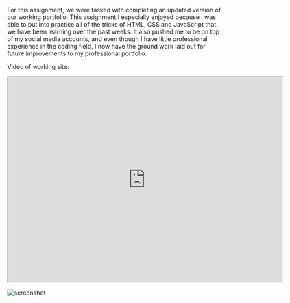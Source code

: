 For this assignment, we were tasked with completing an updated version of our working portfolio.  This assignment I especially enjoyed because I was able to put into  practice all of the tricks of HTML, CSS and JavaScript that we have been learning over the past weeks.  It also pushed me to be on top of my social media accounts, and even though I have little professional experience in the coding field, I now have the ground work laid out for future improvements to my professional portfolio.

Video of working site:
<iframe src="https://drive.google.com/file/d/17TMXjjDBAxZTih4IyoQL5ZCzNsjwD4d4/preview" width="640" height="480"></iframe>

![screenshot](https://user-images.githubusercontent.com/77468756/113532760-c30ae600-9591-11eb-942c-d1dacfc68744.png)